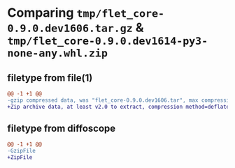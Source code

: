 # Comparing `tmp/flet_core-0.9.0.dev1606.tar.gz` & `tmp/flet_core-0.9.0.dev1614-py3-none-any.whl.zip`

## filetype from file(1)

```diff
@@ -1 +1 @@
-gzip compressed data, was "flet_core-0.9.0.dev1606.tar", max compression
+Zip archive data, at least v2.0 to extract, compression method=deflate
```

## filetype from diffoscope

```diff
@@ -1 +1 @@
-GzipFile
+ZipFile
```

